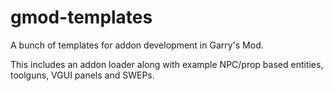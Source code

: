 # gmod-templates
A bunch of templates for addon development in Garry's Mod.

This includes an addon loader along with example NPC/prop based entities, toolguns, VGUI panels and SWEPs.
